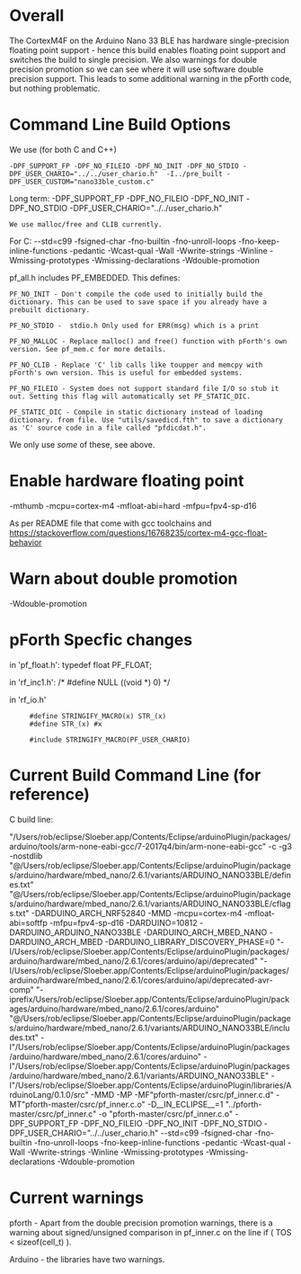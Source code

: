 Overall
=======

The CortexM4F on the Arduino Nano 33 BLE has hardware single-precision floating point support - hence this build enables floating point support and switches the build to single precision. We also warnings for double precision promotion so we can see where it will use software double precision support. This leads to some additional warning in the pForth code, but nothing problematic.


Command Line Build Options
===========================

We use (for both C and C++)

    -DPF_SUPPORT_FP -DPF_NO_FILEIO -DPF_NO_INIT -DPF_NO_STDIO -DPF_USER_CHARIO="../../user_chario.h"  -I../pre_built -DPF_USER_CUSTOM="nano33ble_custom.c"
    
    
Long term:
    -DPF_SUPPORT_FP -DPF_NO_FILEIO -DPF_NO_INIT -DPF_NO_STDIO -DPF_USER_CHARIO="../../user_chario.h"
    
    
    We use malloc/free and CLIB currently.
    

For C:
    --std=c99 -fsigned-char -fno-builtin -fno-unroll-loops -fno-keep-inline-functions -pedantic -Wcast-qual -Wall -Wwrite-strings -Winline -Wmissing-prototypes -Wmissing-declarations -Wdouble-promotion


pf_all.h includes PF_EMBEDDED. This defines:

    PF_NO_INIT - Don't compile the code used to initially build the dictionary. This can be used to save space if you already have a prebuilt dictionary. 

    PF_NO_STDIO -  stdio.h Only used for ERR(msg) which is a print

    PF_NO_MALLOC - Replace malloc() and free() function with pForth's own version. See pf_mem.c for more details. 

    PF_NO_CLIB - Replace 'C' lib calls like toupper and memcpy with pForth's own version. This is useful for embedded systems. 
    
    PF_NO_FILEIO - System does not support standard file I/O so stub it out. Setting this flag will automatically set PF_STATIC_DIC. 

    PF_STATIC_DIC - Compile in static dictionary instead of loading dictionary. from file. Use "utils/savedicd.fth" to save a dictionary as 'C' source code in a file called "pfdicdat.h". 

We only use *some* of these, see above.


Enable hardware floating point
===============================


-mthumb -mcpu=cortex-m4 -mfloat-abi=hard -mfpu=fpv4-sp-d16
 
As per README file that come with gcc toolchains and https://stackoverflow.com/questions/16768235/cortex-m4-gcc-float-behavior

 
Warn about double promotion
===========================
 
-Wdouble-promotion
 
 
pForth Specfic changes
====================== 

in 'pf_float.h':
    typedef float PF_FLOAT;


in 'rf_inc1.h':
    /* #define NULL  ((void *) 0) */
    
    
in 'rf_io.h'

         #define STRINGIFY_MACRO(x) STR_(x)
         #define STR_(x) #x

         #include STRINGIFY_MACRO(PF_USER_CHARIO)

Current Build Command Line (for reference)
==========================================

C build line:

"/Users/rob/eclipse/Sloeber.app/Contents/Eclipse/arduinoPlugin/packages/arduino/tools/arm-none-eabi-gcc/7-2017q4/bin/arm-none-eabi-gcc" -c  -g3 -nostdlib "@/Users/rob/eclipse/Sloeber.app/Contents/Eclipse/arduinoPlugin/packages/arduino/hardware/mbed_nano/2.6.1/variants/ARDUINO_NANO33BLE/defines.txt" "@/Users/rob/eclipse/Sloeber.app/Contents/Eclipse/arduinoPlugin/packages/arduino/hardware/mbed_nano/2.6.1/variants/ARDUINO_NANO33BLE/cflags.txt" -DARDUINO_ARCH_NRF52840 -MMD -mcpu=cortex-m4 -mfloat-abi=softfp -mfpu=fpv4-sp-d16 -DARDUINO=10812 -DARDUINO_ARDUINO_NANO33BLE -DARDUINO_ARCH_MBED_NANO -DARDUINO_ARCH_MBED -DARDUINO_LIBRARY_DISCOVERY_PHASE=0    "-I/Users/rob/eclipse/Sloeber.app/Contents/Eclipse/arduinoPlugin/packages/arduino/hardware/mbed_nano/2.6.1/cores/arduino/api/deprecated" "-I/Users/rob/eclipse/Sloeber.app/Contents/Eclipse/arduinoPlugin/packages/arduino/hardware/mbed_nano/2.6.1/cores/arduino/api/deprecated-avr-comp"  "-iprefix/Users/rob/eclipse/Sloeber.app/Contents/Eclipse/arduinoPlugin/packages/arduino/hardware/mbed_nano/2.6.1/cores/arduino" "@/Users/rob/eclipse/Sloeber.app/Contents/Eclipse/arduinoPlugin/packages/arduino/hardware/mbed_nano/2.6.1/variants/ARDUINO_NANO33BLE/includes.txt"  -I"/Users/rob/eclipse/Sloeber.app/Contents/Eclipse/arduinoPlugin/packages/arduino/hardware/mbed_nano/2.6.1/cores/arduino" -I"/Users/rob/eclipse/Sloeber.app/Contents/Eclipse/arduinoPlugin/packages/arduino/hardware/mbed_nano/2.6.1/variants/ARDUINO_NANO33BLE" -I"/Users/rob/eclipse/Sloeber.app/Contents/Eclipse/arduinoPlugin/libraries/ArduinoLang/0.1.0/src" -MMD -MP -MF"pforth-master/csrc/pf_inner.c.d" -MT"pforth-master/csrc/pf_inner.c.o" -D__IN_ECLIPSE__=1 "../pforth-master/csrc/pf_inner.c"   -o "pforth-master/csrc/pf_inner.c.o"   -DPF_SUPPORT_FP -DPF_NO_FILEIO -DPF_NO_INIT -DPF_NO_STDIO -DPF_USER_CHARIO="../../user_chario.h" --std=c99 -fsigned-char -fno-builtin -fno-unroll-loops -fno-keep-inline-functions -pedantic -Wcast-qual -Wall -Wwrite-strings -Winline -Wmissing-prototypes -Wmissing-declarations -Wdouble-promotion

 
Current warnings
================

pforth - Apart from the double precision promotion warnings, there is a warning about signed/unsigned comparison in pf_inner.c on the line if ( TOS < sizeof(cell_t) ).

Arduino - the libraries have two warnings.




 